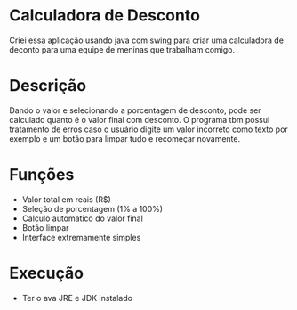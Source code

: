 # Calculadora de Desconto
Criei essa aplicação usando java com swing para criar uma calculadora de deconto para uma equipe de meninas que trabalham comigo.

# Descrição
Dando o valor e selecionando a porcentagem de desconto, pode ser calculado quanto é o valor final com desconto. 
O programa tbm possui tratamento de erros caso o usuário digite um valor incorreto como texto por exemplo e um botão para limpar tudo e recomeçar novamente. 

# Funções

- Valor total em reais (R$)
- Seleção de porcentagem (1% a 100%)
- Calculo automatico do valor final
- Botão limpar
- Interface extremamente simples

# Execução
- Ter o ava JRE e JDK instalado




